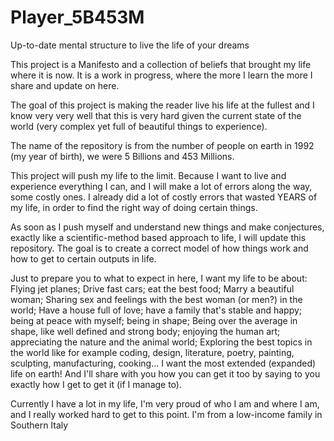 # Player_5B453M
Up-to-date mental structure to live the life of your dreams


This project is a Manifesto and a collection of beliefs that brought my life where it is now. It is a work in progress, where the more I learn the more I share and update on here.

The goal of this project is making the reader live his life at the fullest and I know very very well that this is very hard given the current state of the world (very complex yet full of beautiful things to experience).

The name of the repository is from the number of people on earth in 1992 (my year of birth), we were 5 Billions and 453 Millions.

This project will push my life to the limit. Because I want to live and experience everything I can, and I will make a lot of errors along the way, some costly ones. I already did a lot of costly errors that wasted YEARS of my life, in order to find the right way of doing certain things.

As soon as I push myself and understand new things and make conjectures, exactly like a scientific-method based approach to life, I will update this repository. The goal is to create a correct model of how things work and how to get to certain outputs in life.

Just to prepare you to what to expect in here, I want my life to be about:
Flying jet planes; Drive fast cars; eat the best food; Marry a beautiful woman; Sharing sex and feelings with the best woman (or men?) in the world; Have a house full of love; have a family that's stable and happy; being at peace with myself; being in shape; Being over the average in shape, like well defined and strong body; enjoying the human art; appreciating the nature and the animal world; Exploring the best topics in the world like for example coding, design, literature, poetry, painting, sculpting, manufacturing, cooking... I want the most extended (expanded) life on earth! And I'll share with you how you can get it too by saying to you exactly how I get to get it (if I manage to).

Currently I have a lot in my life, I'm very proud of who I am and where I am, and I really worked hard to get to this point. I'm from a low-income family in Southern Italy
